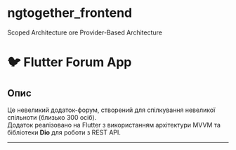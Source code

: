 # ngtogether_frontend
Scoped Architecture ore Provider-Based Architecture

# 🐦 Flutter Forum App

## Опис
Це невеликий додаток-форум, створений для спілкування невеликої спільноти (близько 300 осіб).  
Додаток реалізовано на Flutter з використанням архітектури MVVM та бібліотеки **Dio** для роботи з REST API.

---
